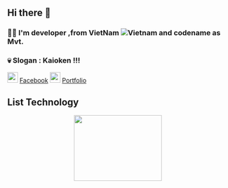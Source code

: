 ## Hi there 👋
### 🙋‍♂️ I'm developer ,from VietNam ![Vietnam](https://raw.githubusercontent.com/stevenrskelton/flag-icon/master/png/16/country-4x3/vn.png "Vietnam") and codename as Mvt.
### 💀 Slogan : Kaioken !!!
<div style ="display:inline-block">
  <img width="24" height="24"src="https://github.com/user-attachments/assets/70b4861b-162d-4372-bd3b-6f4ee86643a1">
  <a  target="_parent" href ="https://www.facebook.com/sieuphammaitien594">Facebook</a>
  <img width="24" height="24"src="https://cdn-icons-png.flaticon.com/512/2720/2720550.png">
  <a  target="_parent" href ="https://mvtvn78.github.io/My_Portfolio/">Portfolio</a>
</div>

## List Technology
<p align="center">
  <img width="200" height="150"  src="https://i.gifer.com/7GW5.gif">
</p>


